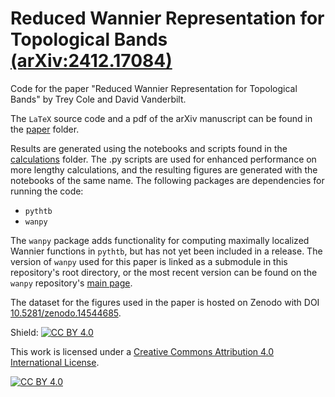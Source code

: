 # Reduced Wannier Representation for Topological Bands [(arXiv:2412.17084)](https://arxiv.org/abs/2412.17084)
Code for the paper "Reduced Wannier Representation for Topological Bands" by Trey Cole and David Vanderbilt. 

The `LaTeX` source code and a pdf of the arXiv manuscript can be found in the [paper](/paper) folder. 

Results are generated using the notebooks and scripts found in the [calculations](/calculations) folder. The .py scripts are used for enhanced performance on more lengthy calculations, and the resulting figures are generated with the notebooks of the same name. The following packages are dependencies for running the code:

- `pythtb`
- `wanpy`

The `wanpy` package adds functionality for computing maximally localized Wannier functions in `pythtb`, but has not yet been included in a release. The version of `wanpy` used for this paper is linked as a submodule in this repository's root directory, or the most recent version can be found on the `wanpy` repository's [main page](https://github.com/treycole/WanPy). 

The dataset for the figures used in the paper is hosted on Zenodo with DOI [10.5281/zenodo.14544685](https://doi.org/10.5281/zenodo.14544685).

Shield: [![CC BY 4.0][cc-by-shield]][cc-by]

This work is licensed under a
[Creative Commons Attribution 4.0 International License][cc-by].

[![CC BY 4.0][cc-by-image]][cc-by]

[cc-by]: http://creativecommons.org/licenses/by/4.0/
[cc-by-image]: https://i.creativecommons.org/l/by/4.0/88x31.png
[cc-by-shield]: https://img.shields.io/badge/License-CC%20BY%204.0-lightgrey.svg
